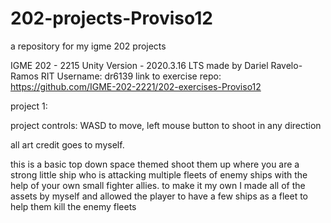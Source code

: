 # 202-projects-Proviso12
a repository for my igme 202 projects

IGME 202 - 2215
Unity Version - 2020.3.16 LTS
made by Dariel Ravelo-Ramos
RIT Username: dr6139
link to exercise repo: https://github.com/IGME-202-2221/202-exercises-Proviso12

project 1:

project controls: WASD to move, 
left mouse button to shoot in any direction

all art credit goes to myself. 

this is a basic top down space themed shoot them up 
where you are a strong little ship
who is attacking multiple fleets of enemy ships with 
the help of your own small fighter allies.
to make it my own I made all of the assets by myself 
and allowed the player to have a few ships as a 
fleet to help them kill the enemy fleets
